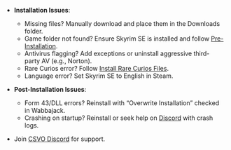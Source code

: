 - **Installation Issues**:
    - Missing files? Manually download and place them in the Downloads folder.
    - Game folder not found? Ensure Skyrim SE is installed and follow [Pre-Installation](index.md).
    - Antivirus flagging? Add exceptions or uninstall aggressive third-party AV (e.g., Norton).
    - Rare Curios error? Follow [Install Rare Curios Files](installation.md#3-install-rare-curios-files-if-you-dont-own-ae-dlc).
    - Language error? Set Skyrim SE to English in Steam.

- **Post-Installation Issues**:
    - Form 43/DLL errors? Reinstall with “Overwrite Installation” checked in Wabbajack.
    - Crashing on startup? Reinstall or seek help on [Discord](https://discord.gg/avzs76EgnA) with crash logs.

- Join [CSVO Discord](https://discord.gg/avzs76EgnA) for support.
